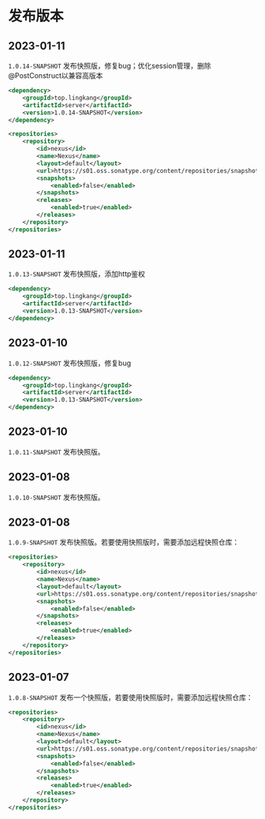 # 发布版本

## 2023-01-11
`1.0.14-SNAPSHOT`
发布快照版，修复bug；优化session管理，删除@PostConstruct以兼容高版本
```xml
<dependency>
    <groupId>top.lingkang</groupId>
    <artifactId>server</artifactId>
    <version>1.0.14-SNAPSHOT</version>
</dependency>

<repositories>
    <repository>
        <id>nexus</id>
        <name>Nexus</name>
        <layout>default</layout>
        <url>https://s01.oss.sonatype.org/content/repositories/snapshots</url>
        <snapshots>
            <enabled>false</enabled>
        </snapshots>
        <releases>
            <enabled>true</enabled>
        </releases>
    </repository>
</repositories>
```


## 2023-01-11
`1.0.13-SNAPSHOT`
发布快照版，添加http鉴权
```xml
<dependency>
    <groupId>top.lingkang</groupId>
    <artifactId>server</artifactId>
    <version>1.0.13-SNAPSHOT</version>
</dependency>
```


## 2023-01-10
`1.0.12-SNAPSHOT`
发布快照版，修复bug
```xml
<dependency>
    <groupId>top.lingkang</groupId>
    <artifactId>server</artifactId>
    <version>1.0.13-SNAPSHOT</version>
</dependency>
```

## 2023-01-10
`1.0.11-SNAPSHOT`
发布快照版。

## 2023-01-08
`1.0.10-SNAPSHOT`
发布快照版。

## 2023-01-08
`1.0.9-SNAPSHOT`
发布快照版。若要使用快照版时，需要添加远程快照仓库：
```xml
<repositories>
    <repository>
        <id>nexus</id>
        <name>Nexus</name>
        <layout>default</layout>
        <url>https://s01.oss.sonatype.org/content/repositories/snapshots</url>
        <snapshots>
            <enabled>false</enabled>
        </snapshots>
        <releases>
            <enabled>true</enabled>
        </releases>
    </repository>
</repositories>
```

## 2023-01-07

`1.0.8-SNAPSHOT`
发布一个快照版，若要使用快照版时，需要添加远程快照仓库：
```xml
<repositories>
    <repository>
        <id>nexus</id>
        <name>Nexus</name>
        <layout>default</layout>
        <url>https://s01.oss.sonatype.org/content/repositories/snapshots</url>
        <snapshots>
            <enabled>false</enabled>
        </snapshots>
        <releases>
            <enabled>true</enabled>
        </releases>
    </repository>
</repositories>
```